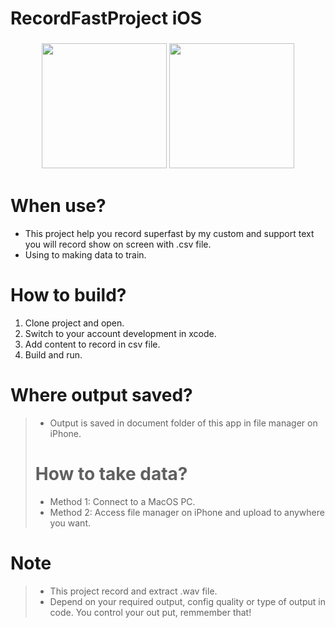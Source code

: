 # RecordFastProject iOS

<h3 align="center">
  <img width="200px" src="https://user-images.githubusercontent.com/55421234/110569031-80b6da80-8186-11eb-8a8a-5eef2a5e22a2.gif">
  <img width="200px" src="https://cdn.dribbble.com/users/45617/screenshots/12910101/media/c170a9a4d64ad4dff24bac58529d26bb.png">
</h3>

# When use?
+ This project help you record superfast by my custom and support text you will record show on screen with .csv file.
+ Using to making data to train.

# How to build?
1. Clone project and open.
2. Switch to your account development in xcode. 
3. Add content to record in csv file.
4. Build and run.

# Where output saved?
> + Output is saved in document folder of this app in file manager on iPhone.
> # How to take data?
> + Method 1: Connect to a MacOS PC.
> + Method 2: Access file manager on iPhone and upload to anywhere you want.

# Note
> + This project record and extract .wav file.
> + Depend on your required output, config quality or type of output in code. You control your out put, remmember that!
